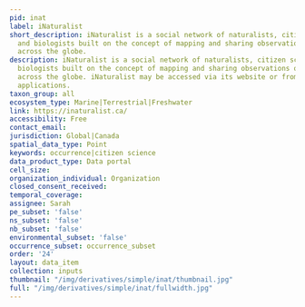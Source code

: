 ```yaml
---
pid: inat
label: iNaturalist
short_description: iNaturalist is a social network of naturalists, citizen scientists,
  and biologists built on the concept of mapping and sharing observations of biodiversity
  across the globe.
description: iNaturalist is a social network of naturalists, citizen scientists, and
  biologists built on the concept of mapping and sharing observations of biodiversity
  across the globe. iNaturalist may be accessed via its website or from its mobile
  applications.
taxon_group: all
ecosystem_type: Marine|Terrestrial|Freshwater
link: https://inaturalist.ca/
accessibility: Free
contact_email: 
jurisdiction: Global|Canada
spatial_data_type: Point
keywords: occurrence|citizen science
data_product_type: Data portal
cell_size: 
organization_individual: Organization
closed_consent_received: 
temporal_coverage: 
assignee: Sarah
pe_subset: 'false'
ns_subset: 'false'
nb_subset: 'false'
environmental_subset: 'false'
occurrence_subset: occurrence_subset
order: '24'
layout: data_item
collection: inputs
thumbnail: "/img/derivatives/simple/inat/thumbnail.jpg"
full: "/img/derivatives/simple/inat/fullwidth.jpg"
---
```

